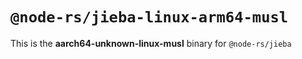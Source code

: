 # `@node-rs/jieba-linux-arm64-musl`

This is the **aarch64-unknown-linux-musl** binary for `@node-rs/jieba`
